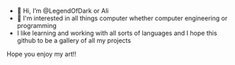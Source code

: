 - 👋 Hi, I’m @LegendOfDark or Ali
- 👀 I'm interested in all things computer whether computer engineering or programming 
- I like learning and working with all sorts of languages and I hope this github to be a gallery of all my projects

Hope you enjoy my art!!

<!---
LegendOfDark/LegendOfDark is a ✨ special ✨ repository because its `README.md` (this file) appears on your GitHub profile.
You can click the Preview link to take a look at your changes.
--->
